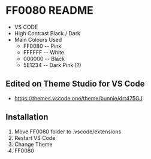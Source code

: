 # FF0080 README

+ VS CODE
+ High Contrast Black / Dark
+ Main Colours Used
	+ FF0080 -- Pink
	+ FFFFFF -- White
	+ 000000 -- Black
	+ 5E1234 -- Dark Pink (?)

## Edited on Theme Studio for VS Code

+ <https://themes.vscode.one/theme/bunnie/drt475GJ>

## Installation

1. Move FF0080 folder to .vscode/extensions
2. Restart VS Code
3. Change Theme
4. FF0080
